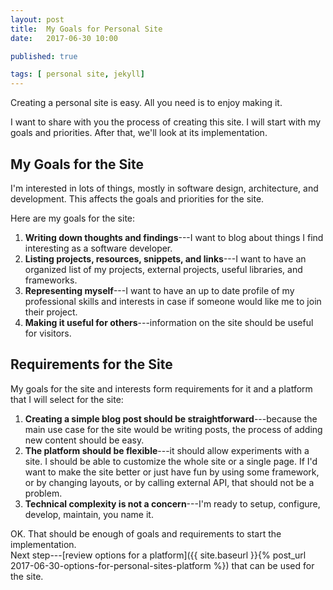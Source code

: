 ```yaml
---
layout: post
title:  My Goals for Personal Site
date:   2017-06-30 10:00

published: true

tags: [ personal site, jekyll]
---
```


Creating a personal site is easy. All you need is to enjoy making it.


I want to share with you the process of creating this site. I will start with my goals and priorities. After that, we'll look at its implementation.


## My Goals for the Site
I'm interested in lots of things, mostly in software design, architecture, and development. This affects the goals and priorities for the site.


Here are my goals for the site:
1. **Writing down thoughts and findings**---I want to blog about things I find interesting as a software developer.
2. **Listing projects, resources, snippets, and links**---I want to have an organized list of my projects, external projects, useful libraries, and frameworks.
3. **Representing myself**---I want to have an up to date profile of my professional skills and interests in case if someone would like me to join their project.
4. **Making it useful for others**---information on the site should be useful for visitors.

## Requirements for the Site
My goals for the site and interests form requirements for it and a platform that I will select for the site:

1. **Creating a simple blog post should be straightforward**---because the main use case for the site would be writing posts, the process of adding new content should be easy.
2. **The platform should be flexible**---it should allow experiments with a site. I should be able to customize the whole site or a single page. If I'd want to make the site better or just have fun by using some framework, or by changing layouts, or by calling external API, that should not be a problem.
3. **Technical complexity is not a concern**---I'm ready to setup, configure, develop, maintain, you name it.


OK. That should be enough of goals and requirements to start the implementation.  
Next step---[review options for a platform]({{ site.baseurl }}{% post_url 2017-06-30-options-for-personal-sites-platform %}) that can be used for the site.

